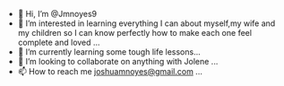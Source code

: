 - 👋 Hi, I’m @Jmnoyes9
- 👀 I’m interested in learning everything I can about myself,my wife and my children so I can know perfectly how to make each one feel complete and loved ...
- 🌱 I’m currently learning some tough life lessons...
- 💞️ I’m looking to collaborate on anything with Jolene ...
- 📫 How to reach me joshuamnoyes@gmail.com ...

<!---
Jmnoyes9/Jmnoyes9 is a ✨ special ✨ repository because its `README.md` (this file) appears on your GitHub profile.
You can click the Preview link to take a look at your changes.
--->

